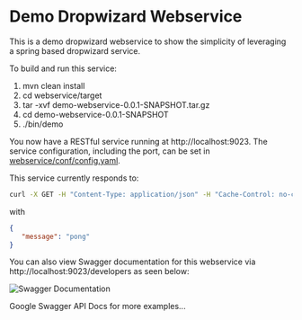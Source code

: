 Demo Dropwizard Webservice
======

This is a demo dropwizard webservice to show the simplicity of leveraging a spring based dropwizard service.

To build and run this service:

1. mvn clean install
2. cd webservice/target
3. tar -xvf demo-webservice-0.0.1-SNAPSHOT.tar.gz
4. cd demo-webservice-0.0.1-SNAPSHOT
5. ./bin/demo
 
You now have a RESTful service running at http://localhost:9023. The service configuration, including the port, can be set in [webservice/conf/config.yaml](https://github.com/DeanPoulin/dropwizard-demo/blob/master/webservice/conf/config.yaml).

This service currently responds to:

```bash
curl -X GET -H "Content-Type: application/json" -H "Cache-Control: no-cache" http://localhost:9023/ping
```

with

```json
{
   "message": "pong"
}
```

You can also view Swagger documentation for this webservice via http://localhost:9023/developers as seen below:

![Swagger Documentation](https://raw.github.com/DeanPoulin/dropwizard-demo/master/developers.png)

Google Swagger API Docs for more examples...
